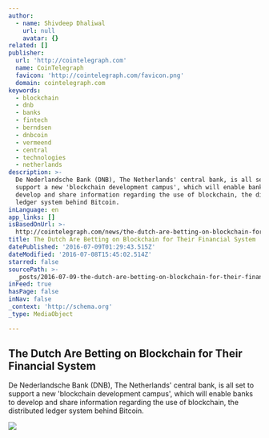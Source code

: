 ```yaml
---
author:
  - name: Shivdeep Dhaliwal
    url: null
    avatar: {}
related: []
publisher:
  url: 'http://cointelegraph.com'
  name: CoinTelegraph
  favicon: 'http://cointelegraph.com/favicon.png'
  domain: cointelegraph.com
keywords:
  - blockchain
  - dnb
  - banks
  - fintech
  - berndsen
  - dnbcoin
  - vermeend
  - central
  - technologies
  - netherlands
description: >-
  De Nederlandsche Bank (DNB), The Netherlands' central bank, is all set to
  support a new 'blockchain development campus', which will enable banks to
  develop and share information regarding the use of blockchain, the distributed
  ledger system behind Bitcoin.
inLanguage: en
app_links: []
isBasedOnUrl: >-
  http://cointelegraph.com/news/the-dutch-are-betting-on-blockchain-for-their-financial-system
title: The Dutch Are Betting on Blockchain for Their Financial System
datePublished: '2016-07-09T01:29:43.515Z'
dateModified: '2016-07-08T15:45:02.514Z'
starred: false
sourcePath: >-
  _posts/2016-07-09-the-dutch-are-betting-on-blockchain-for-their-financial-syst.md
inFeed: true
hasPage: false
inNav: false
_context: 'http://schema.org'
_type: MediaObject

---
```

<article style=""><h1>The Dutch Are Betting on Blockchain for Their Financial System</h1><p>De Nederlandsche Bank (DNB), The Netherlands' central bank, is all set to support a new 'blockchain development campus', which will enable banks to develop and share information regarding the use of blockchain, the distributed ledger system behind Bitcoin.</p><img src="https://cointelegraph.com/images/725_aHR0cDovL2NvaW50ZWxlZ3JhcGguY29tL3N0b3JhZ2UvdXBsb2Fkcy92aWV3L2E3YWYxZWNjODc5OTM1MzA4YzZmM2Y3YzA5Y2JjNmM5LmpwZw==.jpg" /></article>
